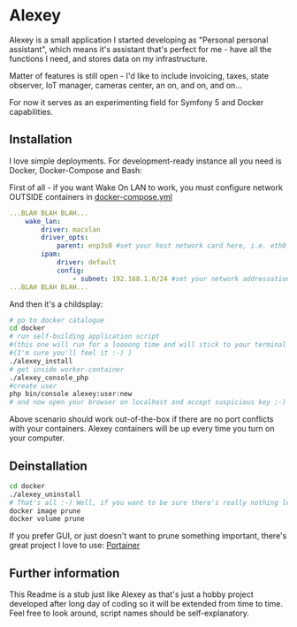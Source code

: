 # Alexey

Alexey is a small application I started developing as "Personal personal assistant", which means it's assistant that's perfect for me - have all the functions I need, and stores data on my infrastructure.

Matter of features is still open - I'd like to include invoicing, taxes, state observer, IoT manager, cameras center, an on, and on, and on...

For now it serves as an experimenting field for Symfony 5 and Docker capabilities.

## Installation

I love simple deployments. For development-ready instance all you need is Docker, Docker-Compose and Bash:

First of all - if you want Wake On LAN to work, you must configure network OUTSIDE containers in [docker-compose.yml](./docker/docker-compose.yml)

```yaml
...BLAH BLAH BLAH...
    wake_lan:
        driver: macvlan
        driver_opts:
            parent: enp3s0 #set your host network card here, i.e. eth0
        ipam:
            driver: default
            config:
                - subnet: 192.168.1.0/24 #set your network addressation here
...BLAH BLAH BLAH...
```
And then it's a childsplay:
```bash
# go to docker catalogue
cd docker
# run self-building application script
#(this one will run for a loooong time and will stick to your terminal so you'll see logs - open new terminal tab and continue typing commands after you'll see that logs stabilised)
#(I'm sure you'll feel it :-) )
./alexey_install
# get inside worker-container
./alexey_console_php
#create user
php bin/console alexey:user:new
# and now open your browser on localhost and accept suspicious key ;-)
```
Above scenario should work out-of-the-box if there are no port conflicts with your containers. Alexey containers will be up every time you turn on your computer.

## Deinstallation
```bash
cd docker
./alexey_uninstall
# That's all :-) Well, if you want to be sure there's really nothing left, you can prune leftovers shared by all Docker Containers:
docker image prune
docker volume prune
```
If you prefer GUI, or just doesn't want to prune something important, there's great project I love to use: [Portainer](https://www.portainer.io/)

## Further information
This Readme is a stub just like Alexey as that's just a hobby project developed after long day of coding so it will be extended from time to time. Feel free to look around, script names should be self-explanatory.